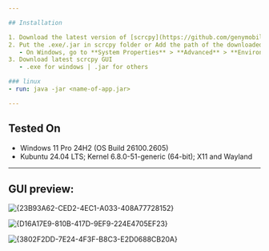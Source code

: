 ```yaml
---

## Installation

1. Download the latest version of [scrcpy](https://github.com/genymobile/scrcpy/) from the official GitHub repository.
2. Put the .exe/.jar in scrcpy folder or Add the path of the downloaded scrcpy to your system's environment variables.
   - On Windows, go to **System Properties** > **Advanced** > **Environment Variables**, then add the path to the `Path` variable.
3. Download latest scrcpy GUI
   - .exe for windows | .jar for others

### linux
- run: java -jar <name-of-app.jar>

---
```


## Tested On

- Windows 11 Pro 24H2 (OS Build 26100.2605)
- Kubuntu 24.04 LTS; Kernel 6.8.0-51-generic (64-bit); X11 and Wayland

---

## GUI preview:
![{23B93A62-CED2-4EC1-A033-408A77728152}](https://github.com/user-attachments/assets/73b095d0-8c23-4edc-bdca-b28469468b28)

![{D16A17E9-810B-417D-9EF9-224E4705EF23}](https://github.com/user-attachments/assets/bff83451-fdb4-4be2-b2c4-cebc824dc06b)

![{3802F2DD-7E24-4F3F-B8C3-E2D0688CB20A}](https://github.com/user-attachments/assets/7ab18c60-8e3a-45ba-b01c-fa031f89862d)
